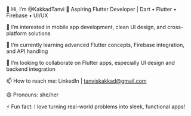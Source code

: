 👋 Hi, I’m @KakkadTanvi
🎯 Aspiring Flutter Developer | Dart • Flutter • Firebase • UI/UX

👀 I’m interested in mobile app development, clean UI design, and cross-platform solutions

🌱 I’m currently learning advanced Flutter concepts, Firebase integration, and API handling

💞️ I’m looking to collaborate on Flutter apps, especially UI design and backend integration

📫 How to reach me: LinkedIn | tanviskakkad@gmail.com

😄 Pronouns: she/her

⚡ Fun fact: I love turning real-world problems into sleek, functional apps!

